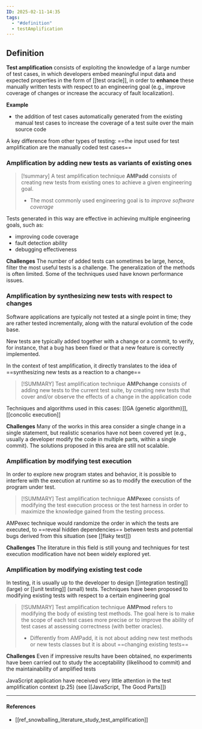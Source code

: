 ```yaml
---
ID: 2025-02-11-14:35
tags:
  - "#definition"
  - testAmplification
---
```

## Definition

**Test amplification** consists of exploiting the knowledge of a large number of test cases, in which developers embed meaningful input data and expected properties in the form of [[test oracle]], in order to **enhance** these manually written tests with respect to an engineering goal (e.g., improve coverage of changes or increase the accuracy of fault
localization).

**Example**
- the addition of test cases automatically generated from the existing manual test cases to increase the coverage of a test suite over the main source code

A key difference from other types of testing: ==the input used for test amplification are the manually coded test cases==

### Amplification by adding new tests as variants of existing ones

> [!summary]
> A test amplification technique **AMPadd** consists of creating new tests from existing ones to achieve a given engineering goal.
> - The most commonly used engineering goal is to *improve software coverage*

Tests generated in this way are effective in achieving multiple engineering goals, such as:
- improving code coverage
- fault detection ability
- debugging effectiveness

**Challenges**
The number of added tests can sometimes be large, hence, filter the most useful tests is a challenge. The generalization of the methods is often limited. Some of the techniques used have known performance issues.

### Amplification by synthesizing new tests with respect to changes

Software applications are typically not tested at a single point in time; they are rather tested incrementally, along with the natural evolution of the code base. 

New tests are typically added together with a change or a commit, to verify, for instance, that a bug has been fixed or that a new feature is correctly implemented.

In the context of test amplification, it directly translates to the idea of ==synthesizing new tests as a reaction to a change==

> [!SUMMARY]
> Test amplification technique **AMPchange** consists of adding new tests to the current test suite, by creating new tests that cover and/or observe the effects of a change in the application code

Techniques and algorithms used in this cases: [[GA (genetic algorithm)]], [[concolic execution]]

**Challenges**
Many of the works in this area consider a single change in a single statement, but realistic scenarios have not been covered yet (e.g., usually a developer modify the code in multiple parts, within a single commit).
The solutions proposed in this area are still not scalable.

### Amplification by modifying test execution

In order to explore new program states and behavior, it is possible to interfere with the execution at runtime so as to modify the execution of the program under test.

> [!SUMMARY]
> Test amplification technique **AMPexec** consists of modifying the test execution process or the test harness in order to maximize the knowledge gained from the testing process.

AMPexec technique would randomize the order in which the tests are executed, to ==reveal hidden dependencies== between tests and potential bugs derived from this situation (see [[flaky test]])

**Challenges**
The literature in this field is still young and techniques for test execution modification have not been widely explored yet.

### Amplification by modifying existing test code

In testing, it is usually up to the developer to design [[integration testing]] (large) or [[unit testing]] (small) tests. Techniques have been proposed to modifying existing tests with respect to a certain engineering goal

> [!SUMMARY]
> Test amplification technique **AMPmod** refers to modifying the body of existing test methods. The goal here is to make the scope of each test cases more precise or to improve the ability of test cases at assessing correctness (with better oracles).
> - Differently from AMPadd, it is not about adding new test methods or new tests classes but it is about ==changing existing tests==

**Challenges**
Even if impressive results have been obtained, no experiments have been carried out to study the acceptability (likelihood to commit) and the maintainability of amplified tests

JavaScript application have received very little attention in the test amplification context (p.25) (see [[JavaScript, The Good Parts]])

---
#### References
- [[ref_snowballing_literature_study_test_amplification]]